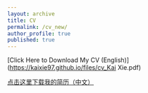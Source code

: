 ```yaml
---
layout: archive
title: CV
permalink: /cv_new/
author_profile: true
published: true
---
```


[Click Here to Download My CV (English)](https://kaixie97.github.io/files/cv_Kai Xie.pdf)

[点击这里下载我的简历（中文）](https://kaixie97.github.io/files/谢凯简历.pdf)
